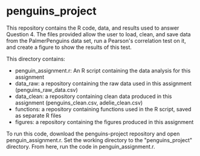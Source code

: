 # penguins_project

This repository contains the R code, data, and results used to answer Question 4. The files provided allow the user to load, clean, and save data from the PalmerPenguins data set, run a Pearson's correlation test on it, and create a figure to show the results of this test.

This directory contains:
- penguin_assignment.r: An R script containing the data analysis for this assignment
- data_raw: a repository containing the raw data used in this assignment (penguins_raw_data.csv)
- data_clean: a repository containing clean data produced in this assignment (penguins_clean.csv, adelie_clean.csv)
- functions: a repository containing functions used in the R script, saved as separate R files
- figures: a repository containing the figures produced in this assignment

To run this code, download the penguins-project repository and open penguin_assignment.r. Set the working directory to the "penguins_project" directory. From here, run the code in penguin_assignment.r.
